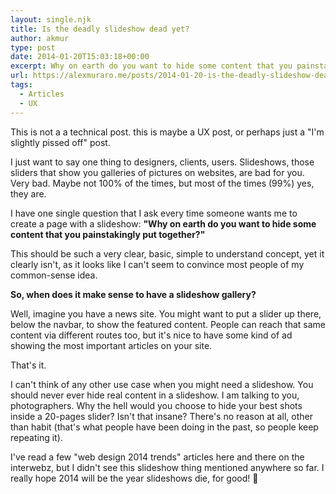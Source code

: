 ```yaml
---
layout: single.njk
title: Is the deadly slideshow dead yet?
author: akmur
type: post
date: 2014-01-20T15:03:18+00:00
excerpt: Why on earth do you want to hide some content that you painstakingly put together?
url: https://alexmuraro.me/posts/2014-01-20-is-the-deadly-slideshow-dead-yet/
tags:
  - Articles
  - UX
---
```


This is not a a technical post. this is maybe a UX post, or perhaps just a "I'm slightly pissed off" post.

I just want to say one thing to designers, clients, users. Slideshows, those sliders that show you galleries of pictures on websites, are bad for you. Very bad. Maybe not 100% of the times, but most of the times (99%) yes, they are.

I have one single question that I ask every time someone wants me to create a page with a slideshow: **"Why on earth do you want to hide some content that you painstakingly put together?"**

This should be such a very clear, basic, simple to understand concept, yet it clearly isn't, as it looks like I can't seem to convince most people of my common-sense idea.

**So, when does it make sense to have a slideshow gallery?**

Well, imagine you have a news site. You might want to put a slider up there, below the navbar, to show the featured content. People can reach that same content via different routes too, but it's nice to have some kind of ad showing the most important articles on your site.

That's it.

I can't think of any other use case when you might need a slideshow.
You should never ever hide real content in a slideshow. I am talking to you, photographers. Why the hell would you choose to hide your best shots inside a 20-pages slider? Isn't that insane?
There's no reason at all, other than habit (that's what people have been doing in the past, so people keep repeating it).

I've read a few "web design 2014 trends" articles here and there on the interwebz, but I didn't see this slideshow thing mentioned anywhere so far. I really hope 2014 will be the year slideshows die, for good! 🙂
